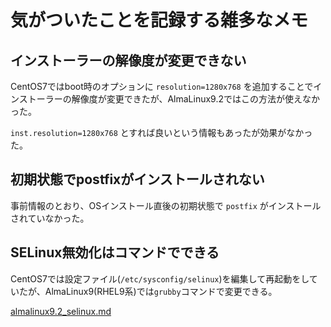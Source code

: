 # 気がついたことを記録する雑多なメモ

## インストーラーの解像度が変更できない

CentOS7ではboot時のオプションに `resolution=1280x768` を追加することでインストーラーの解像度が変更できたが、AlmaLinux9.2ではこの方法が使えなかった。

 `inst.resolution=1280x768` とすれば良いという情報もあったが効果がなかった。


## 初期状態でpostfixがインストールされない

事前情報のとおり、OSインストール直後の初期状態で `postfix` がインストールされていなかった。


## SELinux無効化はコマンドでできる

CentOS7では設定ファイル(`/etc/sysconfig/selinux`)を編集して再起動をしていたが、AlmaLinux9(RHEL9系)では`grubby`コマンドで変更できる。

[almalinux9.2_selinux.md](/almalinux9.2_selinux.md)

